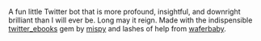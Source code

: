 A fun little Twitter bot that is more profound, insightful, and downright brilliant than I will ever be. Long may it reign. Made with the indispensible [twitter_ebooks](https://github.com/mispy/twitter_ebooks) gem by [mispy](https://github.com/mispy) and lashes of help from [waferbaby](https://github.com/waferbaby).
